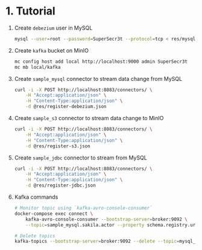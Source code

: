 # 1. Tutorial
1. Create `debezium` user in MySQL
    ```bash
    mysql --user=root --password=SuperSecr3t --protocol=tcp < res/mysql-user.sql
    ```

2. Create `kafka` bucket on MinIO
    ```bash
    mc config host add local http://localhost:9000 admin SuperSecr3t
    mc mb local/kafka
    ```

3. Create `sample_mysql` connector to stream data change from MySQL
    ```bash
    curl -i -X POST http://localhost:8083/connectors/ \
        -H "Accept:application/json" \
        -H "Content-Type:application/json" \
        -d @res/register-debezium.json
    ```

3. Create `sample_s3` connector to stream data change to MinIO
    ```bash
    curl -i -X POST http://localhost:8083/connectors/ \
        -H "Accept:application/json" \
        -H "Content-Type:application/json" \
        -d @res/register-s3.json
    ```

4. Create `sample_jdbc` connector to stream from MySQL
    ```bash
    curl -i -X POST http://localhost:8083/connectors/ \
        -H "Accept:application/json" \
        -H "Content-Type:application/json" \
        -d @res/register-jdbc.json
    ```

5. Kafka commands
    ```bash
    # Monitor topic using `kafka-avro-console-consumer`
    docker-compose exec connect \
        kafka-avro-console-consumer --bootstrap-server=broker:9092 \
        --topic=sample_mysql.sakila.actor --property schema.registry.url=http://schema-registry:8081

    # Delete topics
    kafka-topics --bootstrap-server=broker:9092 --delete --topic=mysql_sample.*
    ```
